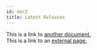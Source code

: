 ```yaml
---
id: doc2
title: Latest Releases
---
```


This is a link to [another document.](doc3.md)  
This is a link to an [external page.](http://www.example.com)
